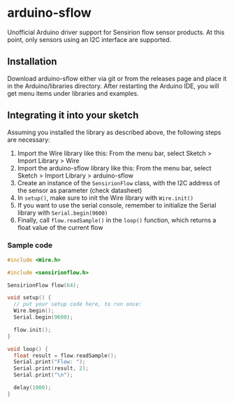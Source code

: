 # arduino-sflow

Unofficial Arduino driver support for Sensirion flow sensor products. At this point, only sensors using an I2C interface are supported.


## Installation

Download arduino-sflow either via git or from the releases page and place it in
the Arduino/libraries directory. After restarting the Arduino IDE, you will get
menu items under libraries and examples.

## Integrating it into your sketch

Assuming you installed the library as described above, the following steps are necessary:

1. Import the Wire library like this: From the menu bar, select Sketch > Import Library > Wire
1. Import the arduino-sflow library like this: From the menu bar, select Sketch > Import Library > arduino-sflow
1. Create an instance of the `SensirionFlow` class, with the I2C address of the sensor as parameter (check datasheet)
2. In `setup()`, make sure to init the Wire library with `Wire.init()`
3. If you want to use the serial console, remember to initialize the Serial library with `Serial.begin(9600)`
1. Finally, call `flow.readSample()` in the `loop()` function, which returns a float value of the current flow

### Sample code
```c++
#include <Wire.h>

#include <sensirionflow.h>

SensirionFlow flow(64);

void setup() {
  // put your setup code here, to run once:
  Wire.begin();  
  Serial.begin(9600);

  flow.init();
}

void loop() {    
  float result = flow.readSample();
  Serial.print("Flow: ");
  Serial.print(result, 2);
  Serial.print("\n");

  delay(1000);
}
```

